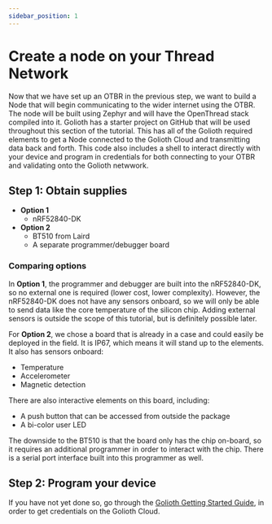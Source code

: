 ```yaml
---
sidebar_position: 1
---
```


# Create a node on your Thread Network

Now that we have set up an OTBR in the previous step, we want to build a Node that will begin communicating to the wider internet using the OTBR. The node will be built using Zephyr and will have the OpenThread stack compiled into it. Golioth has a starter project on GitHub that will be used throughout this section of the tutorial. This has all of the Golioth required elements to get a Node connected to the Golioth Cloud and transmitting data back and forth. This code also includes a shell to interact directly with your device and program in credentials for both connecting to your OTBR and validating onto the Golioth netwwork. 

## Step 1: Obtain supplies

* **Option 1**
  * nRF52840-DK
* **Option 2**
  * BT510 from Laird
  * A separate programmer/debugger board

### Comparing options

In **Option 1**, the programmer and debugger are built into the nRF52840-DK, so no external one is required (lower cost, lower complexity). However, the nRF52840-DK does not have any sensors onboard, so we will only be able to send data like the core temperature of the silicon chip. Adding external sensors is outside the scope of this tutorial, but is definitely possible later. 

For **Option 2**, we chose a board that is already in a case and could easily be deployed in the field. It is IP67, which means it will stand up to the elements. It also has sensors onboard:
* Temperature
* Accelerometer
* Magnetic detection

There are also interactive elements on this board, including:

* A push button that can be accessed from outside the package
* A bi-color user LED

The downside to the BT510 is that the board only has the chip on-board, so it requires an additional programmer in order to interact with the chip. There is a serial port interface built into this programmer as well. 

## Step 2: Program your device

If you have not yet done so, go through the [Golioth Getting Started Guide](https://docs.golioth.io/getting-started), in order to get credentials on the Golioth Cloud.
